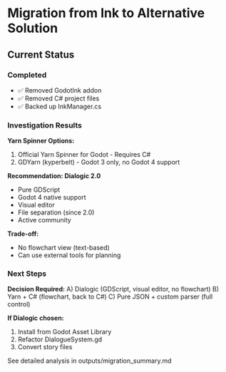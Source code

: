 # Migration from Ink to Alternative Solution

## Current Status

### Completed
- ✅ Removed GodotInk addon
- ✅ Removed C# project files
- ✅ Backed up InkManager.cs

### Investigation Results

**Yarn Spinner Options:**
1. Official Yarn Spinner for Godot - Requires C#
2. GDYarn (kyperbelt) - Godot 3 only, no Godot 4 support

**Recommendation: Dialogic 2.0**
- Pure GDScript
- Godot 4 native support
- Visual editor
- File separation (since 2.0)
- Active community

**Trade-off:**
- No flowchart view (text-based)
- Can use external tools for planning

### Next Steps

**Decision Required:**
A) Dialogic (GDScript, visual editor, no flowchart)
B) Yarn + C# (flowchart, back to C#)
C) Pure JSON + custom parser (full control)

**If Dialogic chosen:**
1. Install from Godot Asset Library
2. Refactor DialogueSystem.gd
3. Convert story files

See detailed analysis in outputs/migration_summary.md
